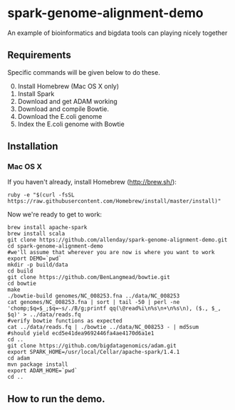 # spark-genome-alignment-demo
An example of bioinformatics and bigdata tools can playing nicely together

## Requirements

Specific commands will be given below to do these.

0. Install Homebrew (Mac OS X only)
1. Install Spark
2. Download and get ADAM working
3. Download and compile Bowtie.
4. Download the E.coli genome
5. Index the E.coli genome with Bowtie

## Installation

### Mac OS X

If you haven't already, install Homebrew (http://brew.sh/):

    ruby -e "$(curl -fsSL https://raw.githubusercontent.com/Homebrew/install/master/install)"

Now we're ready to get to work:

    brew install apache-spark
    brew install scala
    git clone https://github.com/allenday/spark-genome-alignment-demo.git
    cd spark-genome-alignment-demo
    #we'll assume that wherever you are now is where you want to work
    export DEMO=`pwd`
    mkdir -p build/data
    cd build
    git clone https://github.com/BenLangmead/bowtie.git
    cd bowtie
    make
    ./bowtie-build genomes/NC_008253.fna ../data/NC_008253
    cat genomes/NC_008253.fna | sort | tail -50 | perl -ne 'chomp;$q=$_;$q=~s/./B/g;printf qq(\@read%i\n%s\n+\n%s\n), ($., $_, $q)' > ../data/reads.fq
    #verify bowtie functions as expected
    cat ../data/reads.fq | ./bowtie ../data/NC_008253 - | md5sum
    #should yield ecd5e41dea9692446fa4ae4170d6a1e1
    cd ..
    git clone https://github.com/bigdatagenomics/adam.git
    export SPARK_HOME=/usr/local/Cellar/apache-spark/1.4.1
    cd adam
    mvn package install
    export ADAM_HOME=`pwd`
    cd ..

## How to run the demo.
